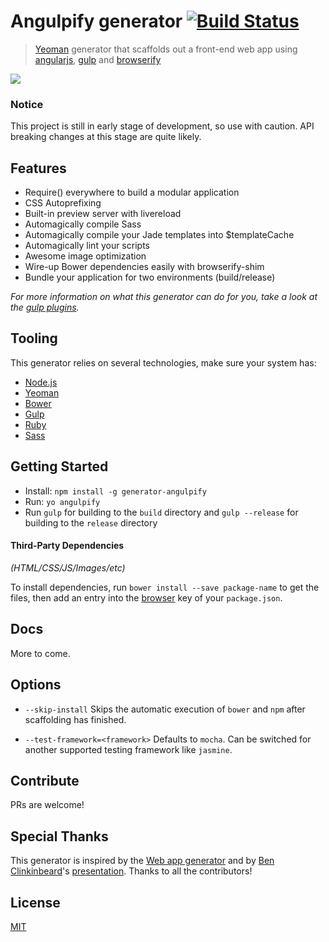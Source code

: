 # Angulpify generator [![Build Status](https://secure.travis-ci.org/jgoux/generator-angulpify.svg?branch=master)](http://travis-ci.org/jgoux/generator-angulpify)

> [Yeoman](http://yeoman.io) generator that scaffolds out a front-end web app using [angularjs](https://angularjs.org/), [gulp](http://gulpjs.com/) and [browserify](http://browserify.org/)

![](http://i.imgur.com/ucUfQQz.png)


### Notice

This project is still in early stage of development, so use with caution. API breaking changes at this stage are quite likely.


## Features

* Require() everywhere to build a modular application
* CSS Autoprefixing
* Built-in preview server with livereload
* Automagically compile Sass
* Automagically compile your Jade templates into $templateCache
* Automagically lint your scripts
* Awesome image optimization
* Wire-up Bower dependencies easily with browserify-shim
* Bundle your application for two environments (build/release)

*For more information on what this generator can do for you, take a look at the [gulp plugins](app/templates/_package.json).*

## Tooling

This generator relies on several technologies, make sure your system has:
- [Node.js](http://nodejs.org)
- [Yeoman](http://yeoman.io/learning/index.html)
- [Bower](http://bower.io/#install-bower)
- [Gulp](http://gulpjs.com)
- [Ruby](https://www.ruby-lang.org/en/installation/)
- [Sass](http://sass-lang.com/install)


## Getting Started

- Install: `npm install -g generator-angulpify`
- Run: `yo angulpify`
- Run `gulp` for building to the `build` directory and `gulp --release` for building to the `release` directory


#### Third-Party Dependencies

*(HTML/CSS/JS/Images/etc)*

To install dependencies, run `bower install --save package-name` to get the files, then add an entry into the [browser](app/templates/_package.json#L32) key of your `package.json`.


## Docs

More to come.


## Options

- `--skip-install`
  Skips the automatic execution of `bower` and `npm` after scaffolding has finished.

- `--test-framework=<framework>`
  Defaults to `mocha`. Can be switched for another supported testing framework like `jasmine`.


## Contribute

PRs are welcome!


## Special Thanks

This generator is inspired by the [Web app generator](https://github.com/yeoman/generator-gulp-webapp) and by [Ben Clinkinbeard](@bclinkinbeard)'s [presentation](http://benclinkinbeard.com/talks/2014/ng-conf/).
Thanks to all the contributors!


## License

[MIT](https://tldrlegal.com/license/mit-license)
